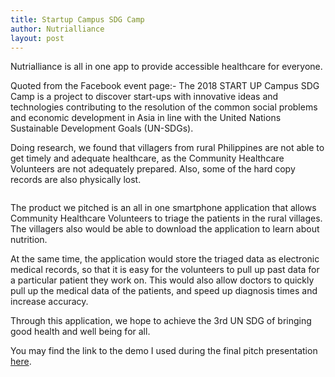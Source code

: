 ```yaml
---
title: Startup Campus SDG Camp
author: Nutrialliance
layout: post
---
```


Nutrialliance is all in one app to provide accessible healthcare for everyone.

Quoted from the Facebook event page:- The 2018 START UP Campus SDG Camp is a project to discover start-ups with innovative ideas and technologies contributing to the resolution of the common social problems and economic development in Asia in line with the United Nations Sustainable Development Goals (UN-SDGs).

Doing research, we found that villagers from rural Philippines are not able to get timely and adequate healthcare, as the Community Healthcare Volunteers are not adequately prepared. Also, some of the hard copy records are also physically lost.

<span class="image right"><img src="{{ 'assets/images/nutrialliance-demo.png' | relative_url }}" alt="" /></span>

The product we pitched is an all in one smartphone application that allows Community Healthcare Volunteers to triage the patients in the rural villages. The villagers also would be able to download the application to learn about nutrition.

At the same time, the application would store the triaged data as electronic medical records, so that it is easy for the volunteers to pull up past data for a particular patient they work on. This would also allow doctors to quickly pull up the medical data of the patients, and speed up diagnosis times and increase accuracy.

Through this application, we hope to achieve the 3rd UN SDG of bringing good health and well being for all. 

You may find the link to the demo I used during the final pitch presentation [here](https://github.com/prokarius/NutriAllianceSDG).
